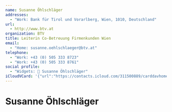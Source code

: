 ```yaml
---
name: Susanne Öhlschläger
addresses:
  - "Work: Bank für Tirol und Vorarlberg, Wien, 1010, Deutschland"
url:
  - http://www.btv.at
organization: BTV
title: Leiterin Co-Betreuung Firmenkunden Wien
email:
  - "Home: susanne.oehlschlaeger@btv.at"
telephone:
  - "Work: +43 (0) 505 333 8723"
  - "Work: +43 (0) 505 333 8761"
social profile:
  - "Widgets: 🔄 Susanne Öhlschläger"
iCloudVCard: '{"url":"https://contacts.icloud.com/311500889/carddavhome/card/NjJiMzVhMmMtZjY2Zi00NGE5LThmOTUtNmZjNTA4ZTg2NmJj.vcf","etag":"\"kmfhd50u\"","data":"BEGIN:VCARD\r\nVERSION:3.0\r\nFN:\r\nN:Öhlschläger;Susanne;;;\r\nUID:62b35a2c-f66f-44a9-8f95-6fc508e866bc\r\nADR;TYPE=WORK:;;Bank für Tirol und Vorarlberg;Wien;;1010;Deutschland;\r\nitem443.X-ABLABEL:Home Page\r\nPRODID:ez-vcard 0.9.13-fc\r\nREV:2025-04-03T22:13:07Z\r\nURL:http://www.btv.at\r\nORG:BTV;\r\nTITLE:Leiterin Co-Betreuung Firmenkunden Wien\r\nEMAIL;TYPE=HOME:susanne.oehlschlaeger@btv.at\r\nTEL;TYPE=WORK:+43 (0) 505 333 8723\r\nTEL;TYPE=WORK:+43 (0) 505 333 8761\r\nX-SOCIALPROFILE;CHARSET=UTF-8;TYPE=widgets:🔄 Susanne Öhlschläger\r\nEND:VCARD"}'
---
```

# Susanne Öhlschläger